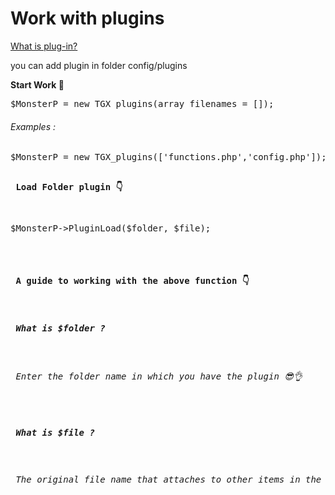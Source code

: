 # Work with plugins

<a href="https://en.m.wikipedia.org/wiki/Plug-in_(computing)"> What is plug-in? </a>

you can add plugin in folder config/plugins

<b> Start Work 🔘 </b>
<pre>$MonsterP = new TGX_plugins(array filenames = []);</pre>
<h6> Examples : </h6>
<pre>$MonsterP = new TGX_plugins(['functions.php','config.php']);

<b> Load Folder plugin 👇 </b>
<pre>$MonsterP->PluginLoad($folder, $file);</pre>
<h4> A guide to working with the above function 👇 </h6>
<h5> What is $folder ? </h5>
<h6> Enter the folder name in which you have the plugin 😎👌 </h6>
<h5> What is $file ? </h5>
<h6> The original file name that attaches to other items in the folder (main file this plugin) ❇ </h6>

